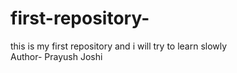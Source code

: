 # first-repository-
this is my first repository and i will try to learn slowly
<br>
Author- Prayush Joshi